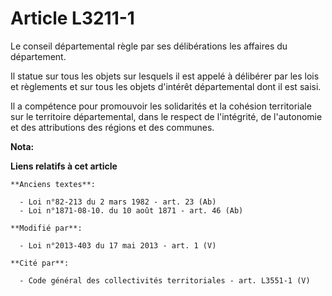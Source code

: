 # Article L3211-1

Le conseil départemental règle par ses délibérations les affaires du département. 

Il statue sur tous les objets sur lesquels il est appelé à délibérer   par les lois et règlements et sur tous les objets
d'intérêt   départemental dont il est saisi. 

Il a  compétence  pour promouvoir les solidarités et la cohésion territoriale  sur le  territoire départemental, dans le
respect de l'intégrité, de  l'autonomie  et des attributions des régions et des communes.

**Nota:**



**Liens relatifs à cet article**

	**Anciens textes**:

	  - Loi n°82-213 du 2 mars 1982 - art. 23 (Ab)
	  - Loi n°1871-08-10. du 10 août 1871 - art. 46 (Ab)

	**Modifié par**:

	  - Loi n°2013-403 du 17 mai 2013 - art. 1 (V)

	**Cité par**:

	  - Code général des collectivités territoriales - art. L3551-1 (V)

